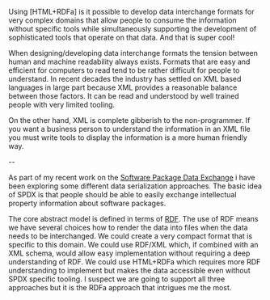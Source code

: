 Using [HTML+RDFa] is it possible to develop data interchange formats
for very complex domains that allow people to consume the information
without specific tools while simultaneously supporting the development
of sophisticated tools that operate on that data.  And that is super
cool!

When designing/developing data interchange formats the tension between
human and machine readability always exists.  Formats that are easy
and efficient for computers to read tend to be rather difficult for
people to understand.  In recent decades the industry has settled on
XML based languages in large part because XML provides a reasonable
balance between those factors.  It can be read and understood by well
trained people with very limited tooling.

On the other hand, XML is complete gibberish to the non-programmer.
If you want a business person to understand the information in an XML
file you must write tools to display the information is a more human
friendly way.

--

As part of my recent work on the
[Software Package Data Exchange][spdx] i have been exploring some
different data serialization approaches.  The basic idea of SPDX is
that people should be able to easily exchange intellectual property
information about software packages.  

The core abstract model is defined in terms of [RDF][].  The use of
RDF means we have several choices how to render the data into files
when the data needs to be interchanged.  We could create a very
compact format that is specific to this domain.  We could use RDF/XML
which, if combined with an XML schema, would allow easy implementation
without requiring a deep understanding of RDF.  We could use HTML+RDFa
which requires more RDF understanding to implement but makes the data
accessible even without SPDX specific tooling.  I suspect we are going
to support all three approaches but it is the RDFa approach that
intrigues me the most.

[spdx]:http://spdx.org/
[rdf]:
[html+rdfa]: 